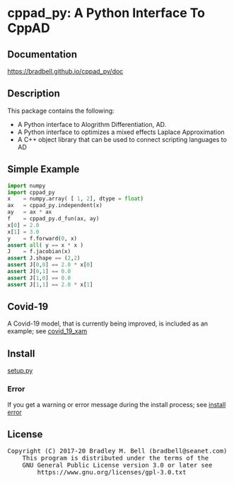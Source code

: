 # cppad\_py: A Python Interface To CppAD

## Documentation
<https://bradbell.github.io/cppad_py/doc>

## Description
This package contains the following:

- A Python interface to Alogrithm Differentiation, AD.
- A Python interface to optimizes a mixed effects Laplace Approximation
- A C++ object library that can be used to connect scripting languages to AD

## Simple Example
```python
import numpy
import cppad_py
x    = numpy.array( [ 1, 2], dtype = float)
ax   = cppad_py.independent(x)
ay   = ax * ax
f    = cppad_py.d_fun(ax, ay)
x[0] = 2.0
x[1] = 3.0
y    = f.forward(0, x)
assert all( y == x * x )
J    = f.jacobian(x)
assert J.shape == (2,2)
assert J[0,0] == 2.0 * x[0]
assert J[0,1] == 0.0
assert J[1,0] == 0.0
assert J[1,1] == 2.0 * x[1]
```

## Covid-19
A Covid-19 model, that is currently being improved,
is included as an example; see
[covid_19_xam](https://bradbell.github.io/cppad_py/doc/xsrst/numeric_covid_19_xam_py.html?highlight=covid%2019)

## Install
[setup.py](https://bradbell.github.io/cppad_py/doc/xsrst/setup_py.html)

### Error
If you get a warning or error message during the install process; see
[install error](https://bradbell.github.io/cppad_py/doc/xsrst/install_error.html)

## License
<pre>
Copyright (C) 2017-20 Bradley M. Bell (bradbell@seanet.com)
    This program is distributed under the terms of the
    GNU General Public License version 3.0 or later see
        https://www.gnu.org/licenses/gpl-3.0.txt
</pre>
